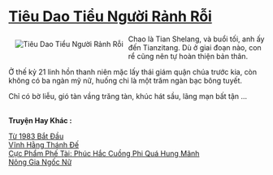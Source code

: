 <a href="https://truyenwiki.net/tieu-dao-tieu-nguoi-ranh-roi.35999/" title="Tiêu Dao Tiểu Người Rảnh Rỗi"><h1>Tiêu Dao Tiểu Người Rảnh Rỗi</h1></a><div style="display:table"><img align="right" style="float: left; padding: 10px;" src="https://truyenwiki.net/a/img/str/src/35999.jpg" alt="Tiêu Dao Tiểu Người Rảnh Rỗi">Chao là Tian Shelang, và buổi tối, anh ấy đến Tianzitang. Dù ở giai đoạn nào, con rể cũng nên tự hoàn thiện bản thân.<p></p> Ở thế kỷ 21 linh hồn thanh niên mặc lấy thái giám quận chúa trước kia, còn không có ba ngàn mỹ nữ, huống chi là một trăm ngàn bạc bông tuyết.<p></p> Chỉ có bờ liễu, gió tàn vầng trăng tàn, khúc hát sầu, lãng mạn bất tận ...</div><p><br><b>Truyện Hay Khác :</b></p><a href="https://truyenwiki.net/tu-1983-bat-dau.35378/" alt="Từ 1983 Bắt Đầu">Từ 1983 Bắt Đầu</a><br/><a href="https://github.com/nownovels/topcv/tree/master/truyenhay/35648" alt="Vĩnh Hằng Thánh Đế">Vĩnh Hằng Thánh Đế</a><br/><a href="https://sangtacviet.wordpress.com/2020/10/22/cuc-pham-phe-tai-phuc-hac-cuong-phi-qua-hung-manh/" alt="Cực Phẩm Phế Tài: Phúc Hắc Cuồng Phi Quá Hung Mãnh">Cực Phẩm Phế Tài: Phúc Hắc Cuồng Phi Quá Hung Mãnh</a><br/><a href="https://github.com/nownovels/topcv/tree/master/truyenhay/36127" alt="Nông Gia Ngốc Nữ">Nông Gia Ngốc Nữ</a><br/>